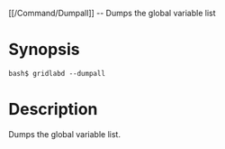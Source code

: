 [[/Command/Dumpall]] -- Dumps the global variable list

# Synopsis

~~~
bash$ gridlabd --dumpall                                               
~~~

# Description

Dumps the global variable list.

